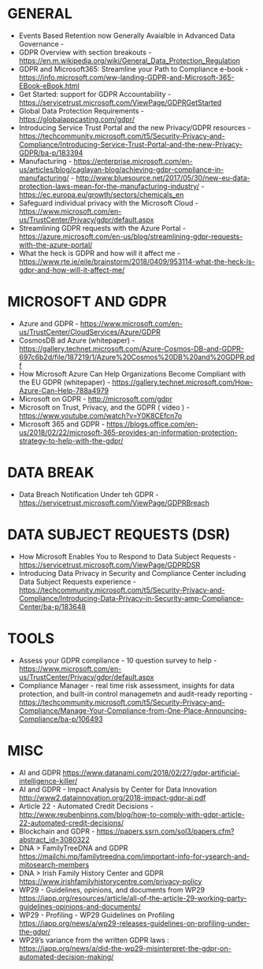 # GENERAL
* Events Based Retention now Generally Avaialble in Advanced Data Governance - 
* GDPR Overview with section breakouts - <https://en.m.wikipedia.org/wiki/General_Data_Protection_Regulation>
* GDPR and Microsoft365: Streamline your Path to Compliance e-book - <https://info.microsoft.com/ww-landing-GDPR-and-Microsoft-365-EBook-eBook.html>
* Get Started: support for GDPR Accountability - <https://servicetrust.microsoft.com/ViewPage/GDPRGetStarted>
* Global Data Protection Requirements - https://globalappcasting.com/gdpr/
* Introducing Service Trust Portal and the new Privacy/GDPR resources - <https://techcommunity.microsoft.com/t5/Security-Privacy-and-Compliance/Introducing-Service-Trust-Portal-and-the-new-Privacy-GDPR/ba-p/183394>
* Manufacturing - https://enterprise.microsoft.com/en-us/articles/blog/caglayan-blog/achieving-gdpr-compliance-in-manufacturing/ - 
	http://www.bluesource.net/2017/05/30/new-eu-data-protection-laws-mean-for-the-manufacturing-industry/ - https://ec.europa.eu/growth/sectors/chemicals_en
* Safeguard individual privacy with the Microsoft Cloud - <https://www.microsoft.com/en-us/TrustCenter/Privacy/gdpr/default.aspx>
* Streamlining GDPR requests with the Azure Portal - <https://azure.microsoft.com/en-us/blog/streamlining-gdpr-requests-with-the-azure-portal/>
* What the heck is GDPR and how will it affect me - https://www.rte.ie/eile/brainstorm/2018/0409/953114-what-the-heck-is-gdpr-and-how-will-it-affect-me/

# MICROSOFT AND GDPR
* Azure and GDPR - https://www.microsoft.com/en-us/TrustCenter/CloudServices/Azure/GDPR
* CosmosDB ad Azure (whitepaper) - https://gallery.technet.microsoft.com/Azure-Cosmos-DB-and-GDPR-697c6b2d/file/187219/1/Azure%20Cosmos%20DB%20and%20GDPR.pdf
* How Microsoft Azure Can Help Organizations Become Compliant with the EU GDPR (whitepaper) - https://gallery.technet.microsoft.com/How-Azure-Can-Help-788a4979
* Microsoft on GDPR - <http://microsoft.com/gdpr>
* Microsoft on Trust, Privacy, and the GDPR ( video ) - <https://www.youtube.com/watch?v=Y0K8CEfcn7o>
* Microsoft 365 and GDPR - https://blogs.office.com/en-us/2018/02/22/microsoft-365-provides-an-information-protection-strategy-to-help-with-the-gdpr/

# DATA BREAK
* Data Breach Notification Under teh GDPR - <https://servicetrust.microsoft.com/ViewPage/GDPRBreach>

# DATA SUBJECT REQUESTS (DSR)
* How Microsoft Enables You to Respond to Data Subject Requests - <https://servicetrust.microsoft.com/ViewPage/GDPRDSR>
* Introducing Data Privacy in Security and Compliance Center including Data Subject Requests experience - <https://techcommunity.microsoft.com/t5/Security-Privacy-and-Compliance/Introducing-Data-Privacy-in-Security-amp-Compliance-Center/ba-p/183648>

# TOOLS
* Assess your GDPR compliance - 10 question survey to help - https://www.microsoft.com/en-us/TrustCenter/Privacy/gdpr/default.aspx
* Compliance Manager - real time risk assessment, insights for data protection, and built-in control managemetn and audit-ready reporting - https://techcommunity.microsoft.com/t5/Security-Privacy-and-Compliance/Manage-Your-Compliance-from-One-Place-Announcing-Compliance/ba-p/106493

# MISC
* AI and GDPR <https://www.datanami.com/2018/02/27/gdpr-artificial-intelligence-killer/>
* AI and GDPR - Impact Analysis by Center for Data Innovation <http://www2.datainnovation.org/2018-impact-gdpr-ai.pdf>
* Article 22 - Automated Credit Decisions - <http://www.reubenbinns.com/blog/how-to-comply-with-gdpr-article-22-automated-credit-decisions/>
* Blockchain and GDPR - <https://papers.ssrn.com/sol3/papers.cfm?abstract_id=3080322>
* DNA > FamilyTreeDNA and GDPR <https://mailchi.mp/familytreedna.com/important-info-for-ysearch-and-mitosearch-members>
* DNA > Irish Family History Center and GDPR <https://www.irishfamilyhistorycentre.com/privacy-policy>
* WP29 - Guidelines, opinions, and documents from WP29 <https://iapp.org/resources/article/all-of-the-article-29-working-party-guidelines-opinions-and-documents/>
* WP29 - Profiling - WP29 Guidelines on Profiling <https://iapp.org/news/a/wp29-releases-guidelines-on-profiling-under-the-gdpr/>
* WP29’s variance from the written GDPR laws : https://iapp.org/news/a/did-the-wp29-misinterpret-the-gdpr-on-automated-decision-making/
